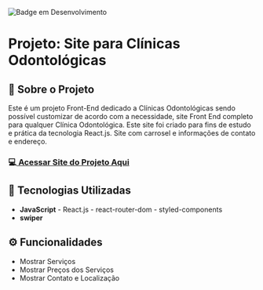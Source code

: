 ![Badge em Desenvolvimento](http://img.shields.io/static/v1?label=STATUS&message=EM%20DESENVOLVIMENTO&color=GREEN&style=for-the-badge) 

<h1>Projeto: Site para Clínicas Odontológicas</h1>

<h2>📌 Sobre o Projeto</h2>
<p>Este é um projeto Front-End dedicado a Clínicas Odontológicas sendo possível customizar de acordo com a necessidade, site Front End completo para qualquer Clínica Odontológica. Este site foi criado para fins de estudo e prática da tecnologia React.js. Site com carrosel e informações de contato e endereço.</p>

<h3>💻<a href="https://site-clinica-odontologica-react-2ptturluf-deangelleses-projects.vercel.app/" target="_blank"> Acessar Site do Projeto Aqui</a></h3>

<h2>🚀 Tecnologias Utilizadas</h2>
<ul>
  <li><b>JavaScript</b> - React.js - react-router-dom - styled-components</li>
  <li><b>swiper</b></li>
</ul>

<h2>⚙️ Funcionalidades</h2>
<ul>
  <li>Mostrar Serviços</li>
  <li>Mostrar Preços dos Serviços</li>
  <li>Mostrar Contato e Localização</li>
</ul>
